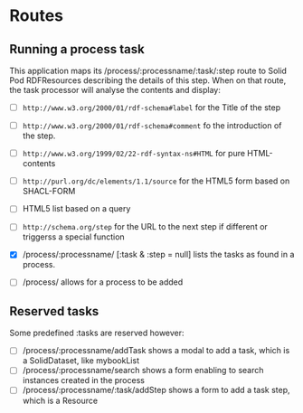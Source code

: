 # Routes

## Running a process task

This application maps its /process/:processname/:task/:step route to Solid Pod RDFResources describing the details of this step. When on that route, the task processor will analyse the contents and display:

- [ ] `http://www.w3.org/2000/01/rdf-schema#label` for the Title of the step
- [ ] `http://www.w3.org/2000/01/rdf-schema#comment` fo the introduction of the step.
- [ ] `http://www.w3.org/1999/02/22-rdf-syntax-ns#HTML` for pure HTML-contents
- [ ] `http://purl.org/dc/elements/1.1/source` for the HTML5 form based on SHACL-FORM
- [ ] HTML5 list based on a query
- [ ] `http://schema.org/step` for the URL to the next step if different or triggerss a special function

- [X] /process/:processname/ [:task & :step = null] lists the tasks as found in a process.
- [ ] /process/ allows for a process to be added
  
## Reserved tasks

Some predefined :tasks are reserved however:

- [ ] /process/:processname/addTask shows a modal to add a task, which is a SolidDataset, like mybookList
- [ ] /process/:processname/search shows a form enabling to search instances created in the process
- [ ] /process/:processname/:task/addStep shows a form to add a task step, which is a Resource